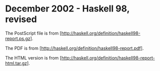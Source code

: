 # December 2002 - Haskell 98, revised

The PostScript file is from
[http://haskell.org/definition/haskell98-report.ps.gz].

The PDF is from
[http://haskell.org/definition/haskell98-report.pdf].

The HTML version is from
[http://haskell.org/definition/haskell98-report-html.tar.gz].
